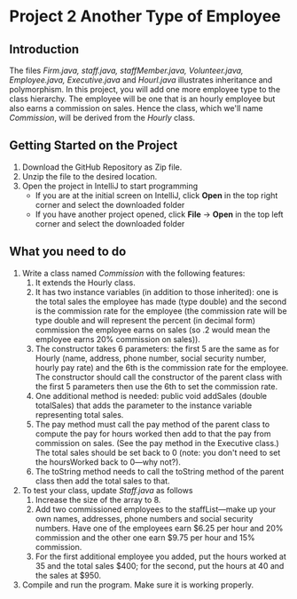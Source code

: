 # Project 2 Another Type of Employee

## Introduction
The files *Firm.java, staff.java, staffMember.java, Volunteer.java, Employee.java, Executive.java* and *Hourl.java* illustrates inheritance and polymorphism. 
In this project, you will add one more employee type to the class hierarchy.
The employee will be one that is an hourly employee but also earns a commission on sales. 
Hence the class, which we'll name *Commission*, will be derived from the *Hourly* class.

## Getting Started on the Project
1. Download the GitHub Repository as Zip file.
2. Unzip the file to the desired location.
3. Open the project in IntelliJ to start programming
    - If you are at the initial screen on IntelliJ, click **Open** in the top right corner and select the downloaded folder
    - If you have another project opened, click **File** -> **Open** in the top left corner and select the downloaded folder

## What you need to do

1. Write a class named *Commission* with the following features:
   1. It extends the Hourly class.
   2. It has two instance variables (in addition to those inherited): one is the total sales the employee has made (type double)
      and the second is the commission rate for the employee (the commission rate will be type double and will represent
      the percent (in decimal form) commission the employee earns on sales (so .2 would mean the employee earns 20% commission on sales)).
   3. The constructor takes 6 parameters: the first 5 are the same as for Hourly (name, address, phone number, social security
      number, hourly pay rate) and the 6th is the commission rate for the employee. The constructor should call the constructor 
      of the parent class with the first 5 parameters then use the 6th to set the commission rate.
   4. One additional method is needed: public void addSales (double totalSales) that adds the parameter to the instance
      variable representing total sales.
   5. The pay method must call the pay method of the parent class to compute the pay for hours worked then add to that the
      pay from commission on sales. (See the pay method in the Executive class.) The total sales should be set back to 0 
      (note: you don't need to set the hoursWorked back to 0—why not?).
   6. The toString method needs to call the toString method of the parent class then add the total sales to that.
2. To test your class, update *Staff.java* as follows
   1. Increase the size of the array to 8.
   2. Add two commissioned employees to the staffList—make up your own names, addresses, phone numbers and social
      security numbers. Have one of the employees earn $6.25 per hour and 20% commission and the other one earn $9.75 per
      hour and 15% commission.
   3. For the first additional employee you added, put the hours worked at 35 and the total sales $400; for the second, put the
      hours at 40 and the sales at $950. 
3. Compile and run the program. Make sure it is working properly.